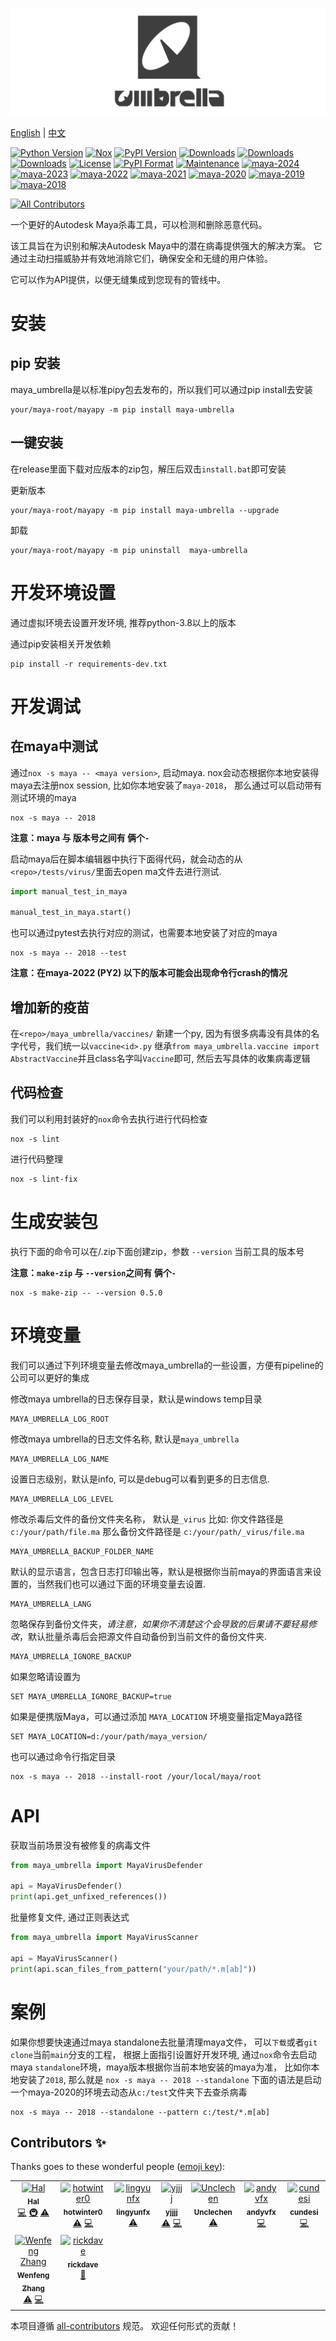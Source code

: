 ![maya_umbrella.ing Banner](https://raw.githubusercontent.com/loonghao/maya_umbrella/main/resources/banner.png)

[English](README.md) | [中文](README_zh.md)

[![Python Version](https://img.shields.io/pypi/pyversions/maya-umbrella)](https://img.shields.io/pypi/pyversions/maya-umbrella)
[![Nox](https://img.shields.io/badge/%F0%9F%A6%8A-Nox-D85E00.svg)](https://github.com/wntrblm/nox)
[![PyPI Version](https://img.shields.io/pypi/v/maya-umbrella?color=green)](https://pypi.org/project/maya-umbrella/)
[![Downloads](https://static.pepy.tech/badge/maya-umbrella)](https://pepy.tech/project/maya-umbrella)
[![Downloads](https://static.pepy.tech/badge/maya-umbrella/month)](https://pepy.tech/project/maya-umbrella)
[![Downloads](https://static.pepy.tech/badge/maya-umbrella/week)](https://pepy.tech/project/maya-umbrella)
[![License](https://img.shields.io/pypi/l/maya-umbrella)](https://pypi.org/project/maya-umbrella/)
[![PyPI Format](https://img.shields.io/pypi/format/maya-umbrella)](https://pypi.org/project/maya-umbrella/)
[![Maintenance](https://img.shields.io/badge/Maintained%3F-yes-green.svg)](https://github.com/loonghao/maya-umbrella/graphs/commit-activity)
[![maya-2024](https://img.shields.io/badge/maya-2024-green)](https://img.shields.io/badge/maya-2024-green)
[![maya-2023](https://img.shields.io/badge/maya-2023-green)](https://img.shields.io/badge/maya-2023-green)
[![maya-2022](https://img.shields.io/badge/maya-2022-green)](https://img.shields.io/badge/maya-2022-green)
[![maya-2021](https://img.shields.io/badge/maya-2021-green)](https://img.shields.io/badge/maya-2021-green)
[![maya-2020](https://img.shields.io/badge/maya-2020-green)](https://img.shields.io/badge/maya-2020-green)
[![maya-2019](https://img.shields.io/badge/maya-2019-green)](https://img.shields.io/badge/maya-2019-green)
[![maya-2018](https://img.shields.io/badge/maya-2018-green)](https://img.shields.io/badge/maya-2018-green)

<!-- ALL-CONTRIBUTORS-BADGE:START - Do not remove or modify this section -->
[![All Contributors](https://img.shields.io/badge/all_contributors-9-orange.svg?style=flat-square)](#contributors-)
<!-- ALL-CONTRIBUTORS-BADGE:END -->

一个更好的Autodesk Maya杀毒工具，可以检测和删除恶意代码。

该工具旨在为识别和解决Autodesk Maya中的潜在病毒提供强大的解决方案。
它通过主动扫描威胁并有效地消除它们，确保安全和无缝的用户体验。

它可以作为API提供，以便无缝集成到您现有的管线中。

# 安装

## pip 安装
maya_umbrella是以标准pipy包去发布的，所以我们可以通过pip install去安装
```shell
your/maya-root/mayapy -m pip install maya-umbrella
```
## 一键安装
在release里面下载对应版本的zip包，解压后双击`install.bat`即可安装

更新版本
```shell
your/maya-root/mayapy -m pip install maya-umbrella --upgrade
```
卸载
```shell
your/maya-root/mayapy -m pip uninstall  maya-umbrella
```

# 开发环境设置

通过虚拟环境去设置开发环境, 推荐python-3.8以上的版本

通过pip安装相关开发依赖

```shell
pip install -r requirements-dev.txt
```

# 开发调试


## 在maya中测试
通过`nox -s maya -- <maya version>`, 启动maya.
nox会动态根据你本地安装得maya去注册nox session, 比如你本地安装了`maya-2018`，
那么通过可以启动带有测试环境的maya

```shell
nox -s maya -- 2018
```
**注意：maya 与 版本号之间有 俩个`-`**

启动maya后在脚本编辑器中执行下面得代码，就会动态的从`<repo>/tests/virus/`里面去open ma文件去进行测试.

```python
import manual_test_in_maya

manual_test_in_maya.start()
```
也可以通过pytest去执行对应的测试，也需要本地安装了对应的maya

```shell
nox -s maya -- 2018 --test
```
**注意：在maya-2022 (PY2) 以下的版本可能会出现命令行crash的情况**


## 增加新的疫苗
在`<repo>/maya_umbrella/vaccines/` 新建一个py, 因为有很多病毒没有具体的名字代号，我们统一以`vaccine<id>.py`
继承`from maya_umbrella.vaccine import AbstractVaccine`并且class名字叫`Vaccine`即可, 然后去写具体的收集病毒逻辑

## 代码检查

我们可以利用封装好的`nox`命令去执行进行代码检查

```shell
nox -s lint
```

进行代码整理
```shell
nox -s lint-fix
```

# 生成安装包
执行下面的命令可以在<repo>/.zip下面创建zip，参数 `--version` 当前工具的版本号

**注意：`make-zip` 与 `--version`之间有 俩个`-`**

```shell
nox -s make-zip -- --version 0.5.0
```

# 环境变量
我们可以通过下列环境变量去修改maya_umbrella的一些设置，方便有pipeline的公司可以更好的集成

修改maya umbrella的日志保存目录，默认是windows temp目录

```shell
MAYA_UMBRELLA_LOG_ROOT
```
修改maya umbrella的日志文件名称, 默认是`maya_umbrella`

```shell
MAYA_UMBRELLA_LOG_NAME
```

设置日志级别，默认是info, 可以是debug可以看到更多的日志信息.

```shell
MAYA_UMBRELLA_LOG_LEVEL
```
修改杀毒后文件的备份文件夹名称， 默认是`_virus`
比如:
你文件路径是  `c:/your/path/file.ma`
那么备份文件路径是 `c:/your/path/_virus/file.ma`
```shell
MAYA_UMBRELLA_BACKUP_FOLDER_NAME
```
默认的显示语言，包含日志打印输出等，默认是根据你当前maya的界面语言来设置的，当然我们也可以通过下面的环境变量去设置.
```shell
MAYA_UMBRELLA_LANG
```
忽略保存到备份文件夹，*请注意，如果你不清楚这个会导致的后果请不要轻易修改*，默认批量杀毒后会把源文件自动备份到当前文件的备份文件夹.

```shell
MAYA_UMBRELLA_IGNORE_BACKUP
```
如果忽略请设置为
```shell
SET MAYA_UMBRELLA_IGNORE_BACKUP=true
```

如果是便携版Maya，可以通过添加 `MAYA_LOCATION` 环境变量指定Maya路径

```shell
SET MAYA_LOCATION=d:/your/path/maya_version/
```
也可以通过命令行指定目录

```shell
nox -s maya -- 2018 --install-root /your/local/maya/root

```

# API

获取当前场景没有被修复的病毒文件

```python
from maya_umbrella import MayaVirusDefender

api = MayaVirusDefender()
print(api.get_unfixed_references())
```

批量修复文件, 通过正则表达式
```python
from maya_umbrella import MayaVirusScanner

api = MayaVirusScanner()
print(api.scan_files_from_pattern("your/path/*.m[ab]"))

```

# 案例

如果你想要快速通过maya standalone去批量清理maya文件，
可以`下载`或者`git clone`当前`main`分支的工程，
根据上面指引设置好开发环境,
通过`nox`命令去启动maya `standalone`环境，maya版本根据你当前本地安装的maya为准，
比如你本地安装了`2018`,
那么就是 `nox -s maya -- 2018 --standalone`
下面的语法是启动一个maya-2020的环境去动态从`c:/test`文件夹下去查杀病毒

```shell
nox -s maya -- 2018 --standalone --pattern c:/test/*.m[ab]
```

## Contributors ✨

Thanks goes to these wonderful people ([emoji key](https://allcontributors.org/docs/en/emoji-key)):

<!-- ALL-CONTRIBUTORS-LIST:START - Do not remove or modify this section -->
<!-- prettier-ignore-start -->
<!-- markdownlint-disable -->
<table>
  <tbody>
    <tr>
      <td align="center" valign="top" width="14.28%"><a href="https://github.com/loonghao"><img src="https://avatars1.githubusercontent.com/u/13111745?v=4?s=100" width="100px;" alt="Hal"/><br /><sub><b>Hal</b></sub></a><br /><a href="https://github.com/loonghao/maya_umbrella/commits?author=loonghao" title="Code">💻</a> <a href="#infra-loonghao" title="Infrastructure (Hosting, Build-Tools, etc)">🚇</a> <a href="https://github.com/loonghao/maya_umbrella/commits?author=loonghao" title="Tests">⚠️</a></td>
      <td align="center" valign="top" width="14.28%"><a href="https://github.com/hotwinter0"><img src="https://avatars.githubusercontent.com/u/106237305?v=4?s=100" width="100px;" alt="hotwinter0"/><br /><sub><b>hotwinter0</b></sub></a><br /><a href="https://github.com/loonghao/maya_umbrella/commits?author=hotwinter0" title="Tests">⚠️</a> <a href="https://github.com/loonghao/maya_umbrella/commits?author=hotwinter0" title="Code">💻</a></td>
      <td align="center" valign="top" width="14.28%"><a href="https://github.com/lingyunfx"><img src="https://avatars.githubusercontent.com/u/73666629?v=4?s=100" width="100px;" alt="lingyunfx"/><br /><sub><b>lingyunfx</b></sub></a><br /><a href="https://github.com/loonghao/maya_umbrella/commits?author=lingyunfx" title="Tests">⚠️</a></td>
      <td align="center" valign="top" width="14.28%"><a href="https://github.com/yjjjj"><img src="https://avatars.githubusercontent.com/u/12741735?v=4?s=100" width="100px;" alt="yjjjj"/><br /><sub><b>yjjjj</b></sub></a><br /><a href="https://github.com/loonghao/maya_umbrella/commits?author=yjjjj" title="Tests">⚠️</a> <a href="https://github.com/loonghao/maya_umbrella/commits?author=yjjjj" title="Code">💻</a></td>
      <td align="center" valign="top" width="14.28%"><a href="https://github.com/uncleschen"><img src="https://avatars.githubusercontent.com/u/37014389?v=4?s=100" width="100px;" alt="Unclechen"/><br /><sub><b>Unclechen</b></sub></a><br /><a href="https://github.com/loonghao/maya_umbrella/commits?author=uncleschen" title="Tests">⚠️</a></td>
      <td align="center" valign="top" width="14.28%"><a href="https://github.com/CGRnDStudio"><img src="https://avatars.githubusercontent.com/u/8320794?v=4?s=100" width="100px;" alt="andyvfx"/><br /><sub><b>andyvfx</b></sub></a><br /><a href="https://github.com/loonghao/maya_umbrella/commits?author=CGRnDStudio" title="Code">💻</a></td>
      <td align="center" valign="top" width="14.28%"><a href="https://github.com/cundesi"><img src="https://avatars.githubusercontent.com/u/15829469?v=4?s=100" width="100px;" alt="cundesi"/><br /><sub><b>cundesi</b></sub></a><br /><a href="https://github.com/loonghao/maya_umbrella/commits?author=cundesi" title="Code">💻</a></td>
    </tr>
    <tr>
      <td align="center" valign="top" width="14.28%"><a href="https://github.com/Wenfeng-Zhang"><img src="https://avatars.githubusercontent.com/u/54899080?v=4?s=100" width="100px;" alt="Wenfeng Zhang"/><br /><sub><b>Wenfeng Zhang</b></sub></a><br /><a href="https://github.com/loonghao/maya_umbrella/commits?author=Wenfeng-Zhang" title="Tests">⚠️</a> <a href="https://github.com/loonghao/maya_umbrella/commits?author=Wenfeng-Zhang" title="Code">💻</a></td>
      <td align="center" valign="top" width="14.28%"><a href="https://github.com/rickdave"><img src="https://avatars.githubusercontent.com/u/37840466?v=4?s=100" width="100px;" alt="rickdave"/><br /><sub><b>rickdave</b></sub></a><br /><a href="https://github.com/loonghao/maya_umbrella/issues?q=author%3Arickdave" title="Bug reports">🐛</a></td>
    </tr>
  </tbody>
</table>

<!-- markdownlint-restore -->
<!-- prettier-ignore-end -->

<!-- ALL-CONTRIBUTORS-LIST:END -->

本项目遵循 [all-contributors](https://allcontributors.org) 规范。
欢迎任何形式的贡献！
